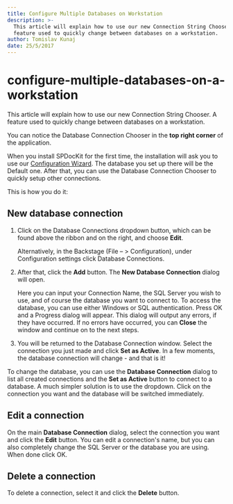 ```yaml
---
title: Configure Multiple Databases on Workstation
description: >-
  This article will explain how to use our new Connection String Chooser. A
  feature used to quickly change between databases on a workstation.
author: Tomislav Kunaj
date: 25/5/2017
---
```


# configure-multiple-databases-on-a-workstation

This article will explain how to use our new Connection String Chooser. A feature used to quickly change between databases on a workstation.

You can notice the Database Connection Chooser in the **top right corner** of the application.

When you install SPDocKit for the first time, the installation will ask you to use our [Configuration Wizard](configure-multiple-databases-on-a-workstation.md#internal/configuration/configure-spdockit-database/). The database you set up there will be the Default one. After that, you can use the Database Connection Chooser to quickly setup other connections.

This is how you do it:

## New database connection

1. Click on the Database Connections dropdown button, which can be found above the ribbon and on the right, and choose **Edit**.

   Alternatively, in the Backstage \(File – &gt; Configuration\), under Configuration settings click Database Connections.

2. After that, click the **Add** button. The **New Database Connection** dialog will open.

   Here you can input your Connection Name, the SQL Server you wish to use, and of course the database you want to connect to. To access the database, you can use either Windows or SQL authentication. Press OK and a Progress dialog will appear. This dialog will output any errors, if they have occurred. If no errors have occurred, you can **Close** the window and continue on to the next steps.

3. You will be returned to the Database Connection window. Select the connection you just made and click **Set as Active**. In a few moments, the database connection will change - and that is it!

To change the database, you can use the **Database Connection** dialog to list all created connections and the **Set as Active** button to connect to a database. A much simpler solution is to use the dropdown. Click on the connection you want and the database will be switched immediately.

## Edit a connection

On the main **Database Connection** dialog, select the connection you want and click the **Edit** button. You can edit a connection's name, but you can also completely change the SQL Server or the database you are using. When done click OK.

## Delete a connection

To delete a connection, select it and click the **Delete** button.

